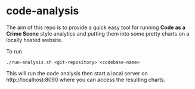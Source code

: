 # code-analysis

The aim of this repo is to provide a quick easy tool for running **Code as a Crime Scene** style analytics and putting them into some pretty charts on a locally hosted website.

To run 
```
./run-analysis.sh <git-repository> <codebase-name>
```

This will run the code analysis then start a local server on http://localhost:8090 where you can access the resulting charts. 
